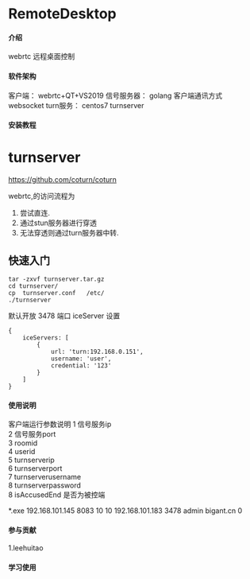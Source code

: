 # RemoteDesktop

#### 介绍
webrtc  远程桌面控制

#### 软件架构
客户端：     webrtc+QT+VS2019
信号服务器： golang  客户端通讯方式 websocket
turn服务：  centos7 turnserver


#### 安装教程
# turnserver 
https://github.com/coturn/coturn

webrtc,的访问流程为

1. 尝试直连.
2. 通过stun服务器进行穿透
3. 无法穿透则通过turn服务器中转.


## 快速入门
```
tar -zxvf turnserver.tar.gz
cd turnserver/
cp  turnserver.conf   /etc/
./turnserver
```

默认开放 3478 端口
iceServer 设置
```
{
    iceServers: [
        {
            url: 'turn:192.168.0.151',
            username: 'user',
            credential: '123'
        }
    ]
}
```




#### 使用说明

客户端运行参数说明
1 信号服务ip                
2 信号服务port              
3 roomid                
4 userid                
5 turnserverip          
6 turnserverport        
7 turnserverusername    
8 turnserverpassword    
8 isAccusedEnd  是否为被控端  


*.exe 192.168.101.145 8083 10 10 192.168.101.183 3478 admin bigant.cn 0

#### 参与贡献

1.leehuitao


#### 学习使用

